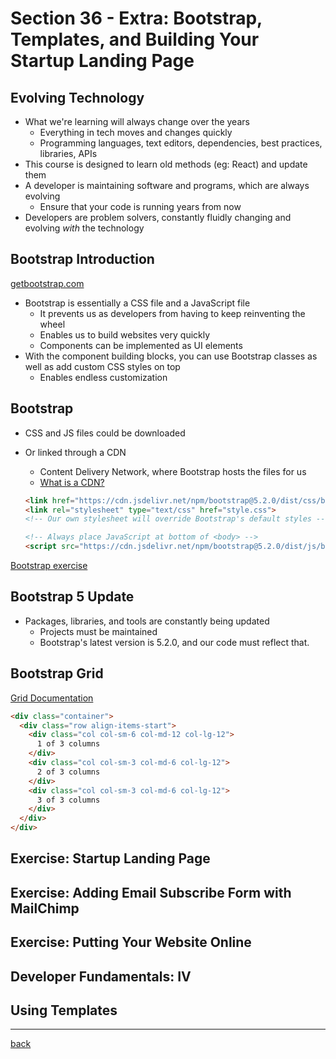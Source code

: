 # Section 36 - Extra: Bootstrap, Templates, and Building Your Startup Landing Page

## Evolving Technology

- What we're learning will always change over the years
  - Everything in tech moves and changes quickly
  - Programming languages, text editors, dependencies, best practices, libraries, APIs
- This course is designed to learn old methods (eg: React) and update them
- A developer is maintaining software and programs, which are always evolving
  - Ensure that your code is running years from now
- Developers are problem solvers, constantly fluidly changing and evolving *with* the technology

## Bootstrap Introduction

[getbootstrap.com](https://getbootstrap.com/)

- Bootstrap is essentially a CSS file and a JavaScript file
  - It prevents us as developers from having to keep reinventing the wheel
  - Enables us to build websites very quickly
  - Components can be implemented as UI elements
- With the component building blocks, you can use Bootstrap classes as well as add custom CSS styles on top
  - Enables endless customization

## Bootstrap

- CSS and JS files could be downloaded
- Or linked through a CDN
  - Content Delivery Network, where Bootstrap hosts the files for us
  - [What is a CDN?](https://www.cloudflare.com/learning/cdn/what-is-a-cdn/)

  ```html
  <link href="https://cdn.jsdelivr.net/npm/bootstrap@5.2.0/dist/css/bootstrap.min.css" rel="stylesheet" integrity="sha384-gH2yIJqKdNHPEq0n4Mqa/HGKIhSkIHeL5AyhkYV8i59U5AR6csBvApHHNl/vI1Bx" crossorigin="anonymous">
  <link rel="stylesheet" type="text/css" href="style.css">
  <!-- Our own stylesheet will override Bootstrap's default styles -->
  ```

  ```html
  <!-- Always place JavaScript at bottom of <body> -->
  <script src="https://cdn.jsdelivr.net/npm/bootstrap@5.2.0/dist/js/bootstrap.bundle.min.js" integrity="sha384-A3rJD856KowSb7dwlZdYEkO39Gagi7vIsF0jrRAoQmDKKtQBHUuLZ9AsSv4jD4Xa" crossorigin="anonymous"></script>
  ```

[Bootstrap exercise](../section36/bootstrap/index.html)

## Bootstrap 5 Update

- Packages, libraries, and tools are constantly being updated
  - Projects must be maintained
  - Bootstrap's latest version is 5.2.0, and our code must reflect that.

## Bootstrap Grid

[Grid Documentation](https://getbootstrap.com/docs/5.2/layout/grid/)

```html
<div class="container">
  <div class="row align-items-start">
    <div class="col col-sm-6 col-md-12 col-lg-12">
      1 of 3 columns
    </div>
    <div class="col col-sm-3 col-md-6 col-lg-12">
      2 of 3 columns
    </div>
    <div class="col col-sm-3 col-md-6 col-lg-12">
      3 of 3 columns
    </div>
  </div>
</div>
```

## Exercise: Startup Landing Page

## Exercise: Adding Email Subscribe Form with MailChimp

## Exercise: Putting Your Website Online

## Developer Fundamentals: IV

## Using Templates

- - -

[back](../README.md)
